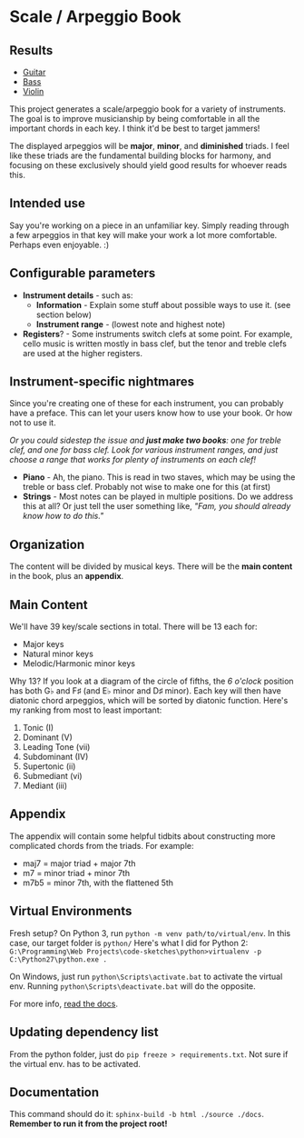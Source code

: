 #  Scale / Arpeggio Book

## Results

- [Guitar](https://drive.google.com/open?id=0B3fsAM7g02UVNWpBd0VQdUMxV2c)
- [Bass](https://drive.google.com/open?id=0B3fsAM7g02UVVHhOZ2Zjck5MUkE)
- [Violin](https://drive.google.com/open?id=0B3fsAM7g02UVTTloNV9qUTVOb2M)

This project generates a scale/arpeggio book for a variety of instruments. The goal is to improve musicianship by being comfortable in all the important chords in each key. I think it'd be best to target jammers!

The displayed arpeggios will be **major**, **minor**, and **diminished** triads. I feel like these triads are the fundamental building blocks for harmony, and focusing on these exclusively should yield good results for whoever reads this.

## Intended use
Say you're working on a piece in an unfamiliar key. Simply reading through a few arpeggios in that key will make your work a lot more comfortable. Perhaps even enjoyable. :)

## Configurable parameters

- **Instrument details** - such as:
    + **Information** - Explain some stuff about possible ways to use it. (see section below)
    + **Instrument range** - (lowest note and highest note)
- **Registers**? - Some instruments switch clefs at some point. For example, cello music is written mostly in bass clef, but the tenor and treble clefs are used at the higher registers.

## Instrument-specific nightmares
Since you're creating one of these for each instrument, you can probably have a preface. This can let your users know how to use your book. Or how not to use it.

*Or you could sidestep the issue and **just make two books**: one for treble clef, and one for bass clef. Look for various instrument ranges, and just choose a range that works for plenty of instruments on each clef!*

- **Piano** - Ah, the piano. This is read in two staves, which may be using the treble or bass clef. Probably not wise to make one for this (at first)
- **Strings** - Most notes can be played in multiple positions. Do we address this at all? Or just tell the user something like, *"Fam, you should already know how to do this."*

## Organization
The content will be divided by musical keys. There will be the **main content** in the book, plus an **appendix**.

## Main Content
We'll have 39 key/scale sections in total. There will be 13 each for:

- Major keys
- Natural minor keys
- Melodic/Harmonic minor keys

Why 13? If you look at a diagram of the circle of fifths, the _6 o'clock_ position has both G♭ and F♯ (and E♭ minor and D♯ minor). Each key will then have diatonic chord arpeggios, which will be sorted by diatonic function. Here's my ranking from most to least important:

1. Tonic (I)
2. Dominant (V)
3. Leading Tone (vii)
4. Subdominant (IV)
5. Supertonic (ii)
6. Submediant (vi)
7. Mediant (iii)

## Appendix
The appendix will contain some helpful tidbits about constructing more complicated chords from the triads. For example:

- maj7 = major triad + major 7th
- m7 = minor triad + minor 7th
- m7b5 = minor 7th, with the flattened 5th

## Virtual Environments
Fresh setup? On Python 3, run `python -m venv path/to/virtual/env`. In this case, our target folder is `python/` Here's what I did for Python 2: `G:\Programming\Web Projects\code-sketches\python>virtualenv -p C:\Python27\python.exe .`

On Windows, just run `python\Scripts\activate.bat` to activate the virtual env. Running `python\Scripts\deactivate.bat` will do the opposite.

For more info, [read the docs](https://docs.python.org/3/library/venv.html).

## Updating dependency list
From the python folder, just do `pip freeze > requirements.txt`. Not sure if the virtual env. has to be activated.

## Documentation
This command should do it: `sphinx-build -b html ./source ./docs`. **Remember to run it from the project root!**
